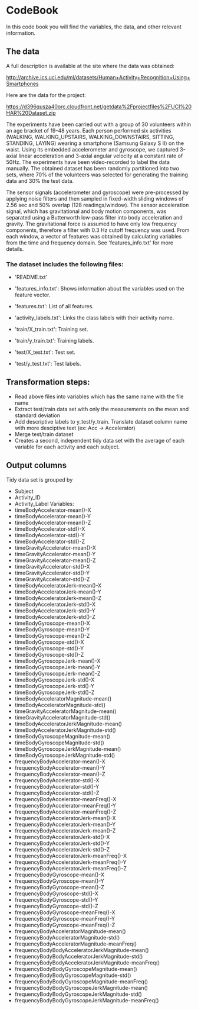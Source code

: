# CodeBook

In this code book you will find the variables, the data, and other relevant information.

## The data

A full description is available at the site where the data was obtained:

http://archive.ics.uci.edu/ml/datasets/Human+Activity+Recognition+Using+Smartphones

Here are the data for the project:

https://d396qusza40orc.cloudfront.net/getdata%2Fprojectfiles%2FUCI%20HAR%20Dataset.zip

The experiments have been carried out with a group of 30 volunteers within an age bracket of 19-48 years. Each person performed six activities (WALKING, WALKING_UPSTAIRS, WALKING_DOWNSTAIRS, SITTING, STANDING, LAYING) wearing a smartphone (Samsung Galaxy S II) on the waist. Using its embedded accelerometer and gyroscope, we captured 3-axial linear acceleration and 3-axial angular velocity at a constant rate of 50Hz. The experiments have been video-recorded to label the data manually. The obtained dataset has been randomly partitioned into two sets, where 70% of the volunteers was selected for generating the training data and 30% the test data. 

The sensor signals (accelerometer and gyroscope) were pre-processed by applying noise filters and then sampled in fixed-width sliding windows of 2.56 sec and 50% overlap (128 readings/window). The sensor acceleration signal, which has gravitational and body motion components, was separated using a Butterworth low-pass filter into body acceleration and gravity. The gravitational force is assumed to have only low frequency components, therefore a filter with 0.3 Hz cutoff frequency was used. From each window, a vector of features was obtained by calculating variables from the time and frequency domain. See 'features_info.txt' for more details. 

### The dataset includes the following files:

- 'README.txt'

- 'features_info.txt': Shows information about the variables used on the feature vector.

- 'features.txt': List of all features.

- 'activity_labels.txt': Links the class labels with their activity name.

- 'train/X_train.txt': Training set.

- 'train/y_train.txt': Training labels.

- 'test/X_test.txt': Test set.

- 'test/y_test.txt': Test labels.

## Transformation steps:
- Read above files into variables which has the same name with the file name
- Extract test/train data set with only the measurements on the mean and standard deviation 
- Add descriptive labels to y_test/y_train. Translate dataset column name with more desciptive text (ex: Acc -> Accelerator)
- Merge test/train dataset 
- Creates a second, independent tidy data set with the average of each variable for each activity and each subject.

## Output columns
Tidy data set is grouped by 
- Subject
- Activity_ID
- Activity_Label
Variables:
- timeBodyAccelerator-mean()-X
- timeBodyAccelerator-mean()-Y
- timeBodyAccelerator-mean()-Z
- timeBodyAccelerator-std()-X
- timeBodyAccelerator-std()-Y
- timeBodyAccelerator-std()-Z
- timeGravityAccelerator-mean()-X
- timeGravityAccelerator-mean()-Y
- timeGravityAccelerator-mean()-Z
- timeGravityAccelerator-std()-X
- timeGravityAccelerator-std()-Y
- timeGravityAccelerator-std()-Z
- timeBodyAcceleratorJerk-mean()-X
- timeBodyAcceleratorJerk-mean()-Y
- timeBodyAcceleratorJerk-mean()-Z
- timeBodyAcceleratorJerk-std()-X
- timeBodyAcceleratorJerk-std()-Y
- timeBodyAcceleratorJerk-std()-Z
- timeBodyGyroscope-mean()-X
- timeBodyGyroscope-mean()-Y
- timeBodyGyroscope-mean()-Z
- timeBodyGyroscope-std()-X
- timeBodyGyroscope-std()-Y
- timeBodyGyroscope-std()-Z
- timeBodyGyroscopeJerk-mean()-X
- timeBodyGyroscopeJerk-mean()-Y
- timeBodyGyroscopeJerk-mean()-Z
- timeBodyGyroscopeJerk-std()-X
- timeBodyGyroscopeJerk-std()-Y
- timeBodyGyroscopeJerk-std()-Z
- timeBodyAcceleratorMagnitude-mean()
- timeBodyAcceleratorMagnitude-std()
- timeGravityAcceleratorMagnitude-mean()
- timeGravityAcceleratorMagnitude-std()
- timeBodyAcceleratorJerkMagnitude-mean()
- timeBodyAcceleratorJerkMagnitude-std()
- timeBodyGyroscopeMagnitude-mean()
- timeBodyGyroscopeMagnitude-std()
- timeBodyGyroscopeJerkMagnitude-mean()
- timeBodyGyroscopeJerkMagnitude-std()
- frequencyBodyAccelerator-mean()-X
- frequencyBodyAccelerator-mean()-Y
- frequencyBodyAccelerator-mean()-Z
- frequencyBodyAccelerator-std()-X
- frequencyBodyAccelerator-std()-Y
- frequencyBodyAccelerator-std()-Z
- frequencyBodyAccelerator-meanFreq()-X
- frequencyBodyAccelerator-meanFreq()-Y
- frequencyBodyAccelerator-meanFreq()-Z
- frequencyBodyAcceleratorJerk-mean()-X
- frequencyBodyAcceleratorJerk-mean()-Y
- frequencyBodyAcceleratorJerk-mean()-Z
- frequencyBodyAcceleratorJerk-std()-X
- frequencyBodyAcceleratorJerk-std()-Y
- frequencyBodyAcceleratorJerk-std()-Z
- frequencyBodyAcceleratorJerk-meanFreq()-X
- frequencyBodyAcceleratorJerk-meanFreq()-Y
- frequencyBodyAcceleratorJerk-meanFreq()-Z
- frequencyBodyGyroscope-mean()-X
- frequencyBodyGyroscope-mean()-Y
- frequencyBodyGyroscope-mean()-Z
- frequencyBodyGyroscope-std()-X
- frequencyBodyGyroscope-std()-Y
- frequencyBodyGyroscope-std()-Z
- frequencyBodyGyroscope-meanFreq()-X
- frequencyBodyGyroscope-meanFreq()-Y
- frequencyBodyGyroscope-meanFreq()-Z
- frequencyBodyAcceleratorMagnitude-mean()
- frequencyBodyAcceleratorMagnitude-std()
- frequencyBodyAcceleratorMagnitude-meanFreq()
- frequencyBodyBodyAcceleratorJerkMagnitude-mean()
- frequencyBodyBodyAcceleratorJerkMagnitude-std()
- frequencyBodyBodyAcceleratorJerkMagnitude-meanFreq()
- frequencyBodyBodyGyroscopeMagnitude-mean()
- frequencyBodyBodyGyroscopeMagnitude-std()
- frequencyBodyBodyGyroscopeMagnitude-meanFreq()
- frequencyBodyBodyGyroscopeJerkMagnitude-mean()
- frequencyBodyBodyGyroscopeJerkMagnitude-std()
- frequencyBodyBodyGyroscopeJerkMagnitude-meanFreq()
 
